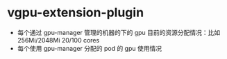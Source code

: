 # vgpu-extension-plugin

- 每个通过 gpu-manager 管理的机器的下的 gpu 目前的资源分配情况：比如  256Mi/2048Mi 20/100 cores
- 每个使用 gpu-manager 分配的 pod 的 gpu 使用情况